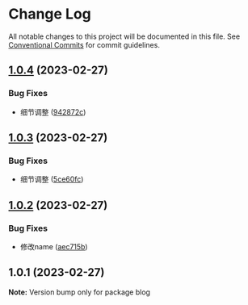 # Change Log

All notable changes to this project will be documented in this file.
See [Conventional Commits](https://conventionalcommits.org) for commit guidelines.

## [1.0.4](https://github.com/JN321/monorepo/compare/v1.0.3...v1.0.4) (2023-02-27)


### Bug Fixes

* 细节调整 ([942872c](https://github.com/JN321/monorepo/commit/942872c85a9e3f175fd68862903148549a6cc8ef))





## [1.0.3](https://github.com/JN321/monorepo/compare/v1.0.2...v1.0.3) (2023-02-27)


### Bug Fixes

* 细节调整 ([5ce60fc](https://github.com/JN321/monorepo/commit/5ce60fce20b85f6cf9e40e9492d58338760582f9))





## [1.0.2](https://github.com/JN321/monorepo/compare/v1.0.1...v1.0.2) (2023-02-27)


### Bug Fixes

* 修改name ([aec715b](https://github.com/JN321/monorepo/commit/aec715bff822f60a81697f406bdfb6bec54e0582))





## 1.0.1 (2023-02-27)

**Note:** Version bump only for package blog
